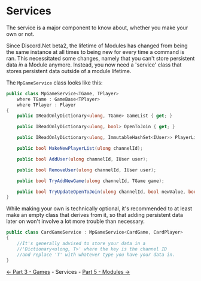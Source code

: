﻿Services
========

The service is a major component to know about, whether you make your own or not.

Since Discord.Net beta2, the lifetime of Modules has changed from being
the same instance at all times to being new for every time a command is ran.
This necessitated some changes, namely that you can't store persistent data *in*
a Module anymore. Instead, you now need a 'service' class that stores persistent data
outside of a module lifetime.

The `MpGameService` class looks like this:
```cs
public class MpGameService<TGame, TPlayer>
    where TGame : GameBase<TPlayer>
    where TPlayer : Player
{
    public IReadOnlyDictionary<ulong, TGame> GameList { get; }

    public IReadOnlyDictionary<ulong, bool> OpenToJoin { get; }

    public IReadOnlyDictionary<ulong, ImmutableHashSet<IUser>> PlayerList { get; }

    public bool MakeNewPlayerList(ulong channelId);

    public bool AddUser(ulong channelId, IUser user);

    public bool RemoveUser(ulong channelId, IUser user);

    public bool TryAddNewGame(ulong channelId, TGame game);

    public bool TryUpdateOpenToJoin(ulong channelId, bool newValue, bool comparisonValue);
}
```

While making your own is technically optional, it's recommended to at least make
an empty class that derives from it, so that adding persistent data later on
won't involve a lot more trouble than necessary.
```cs
public class CardGameService : MpGameService<CardGame, CardPlayer>
{
    //It's generally advised to store your data in a
    //'Dictionary<ulong, T>' where the key is the channel ID
    //and replace 'T' with whatever type you have your data in.
}
```

[<- Part 3 - Games](3-Games.md) - Services - [Part 5 - Modules ->](5-Modules.md)
